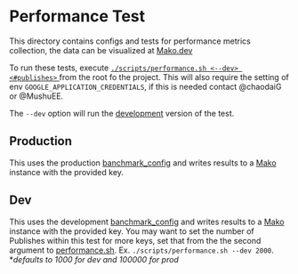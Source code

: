 # Performance Test

This directory contains configs and tests for performance metrics collection,
the data can be visualized at
[Mako.dev](https://mako.dev/benchmark?benchmark_key=4790091207671808)

To run these tests, execute [`./scripts/performance.sh <--dev> <#publishes>` ](../../scripts/performance.sh) from the root fo the project. This will also require the setting of env `GOOGLE_APPLICATION_CREDENTIALS`, if this is needed contact @chaodaiG or @MushuEE.

The `--dev` option will run the [development](#Dev) version of the test.

## Production
This uses the production [banchmark_config](./export_test_benchmark.config) and writes results to a [Mako](https://mako.dev/benchmark?benchmark_key=4790091207671808) instance with the provided key.

## Dev
This uses the development [banchmark_config](./export_test_benchmark.dev.config) and writes results to a [Mako](https://mako.dev/benchmark?benchmark_key=5698752440434688) instance with the provided key. You may want to set the number of Publishes within this test for more keys, set that from the the second argument to [performance.sh](../../scripts/performance.sh). Ex. `./scripts/performance.sh --dev 2000`. \**defaults to 1000 for dev and 100000 for prod*